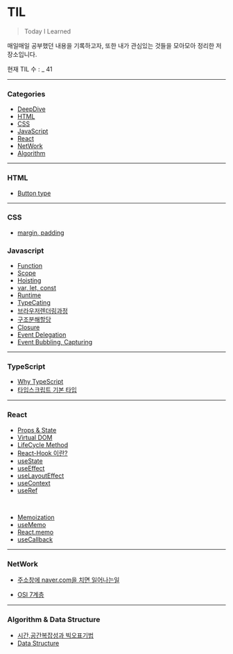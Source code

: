 # TIL

> Today I Learned

매일매일 공부했던 내용을 기록하고자, 또한 내가 관심있는 것들을 모아모아 정리한 저장소입니다.

현재 TIL 수 : _ 41

---
### Categories
* [DeepDive](#deepdive)
* [HTML](#html)
* [CSS](#css)
* [JavaScript](#javascript)
* [React](#react)
* [NetWork](#network)
* [Algorithm](#algorithm)

---
### HTML
* [Button type](Html/Button-type.md)
---
### CSS
* [margin, padding](CSS/margin과padding.md)

<!-- ---
### DeepDive
- [프로그래밍](Deep-Dive/1장-프로그래밍/1-프로그래밍.md)
- [자바스크립트란?](Deep-Dive/2장-자바스크립트란/2-자바스크립트란.md)
- [JS-개발환경과-실행방법](Deep-Dive/3장-자바스크립트-개발-환경과-실행-방법)
- [변수](Deep-Dive/4장-변수)
--- -->

### Javascript
- [Function](Javascript/함수.md)
- [Scope](Javascript/Scope.md)
- [Hoisting](Javascript/Hoisting.md)
- [var, let, const](Javascript/var_let_const.md)
- [Runtime](Javascript/Runtime.md)
- [TypeCating](Javascript/TypeCasting.md)
- [브라우저렌더링과정](Javascript/브라우저렌더링과정.md)
- [구조분해할당](Javascript/구조분해할당.md)
- [Closure](Javascript/Closure.md)
- [Event Delegation](Javascript/이벤트위임.md)
- [Event Bubbling, Capturing](Javascript/버블링과캡처링.md)

---

### TypeScript
* [Why TypeScript](TypeScript/Why-TypeScript.md)
* [타입스크립트 기본 타입](TypeScript/Type.md)

---

### React
* [Props & State](React/props%20&%20state.md)
* [Virtual DOM](React/Virtual-DOM.md)
* [LifeCycle Method](React/LifeCycle-Method.md)
* [React-Hook 이란?](React/React-Hook.md)
* [useState](React/useState.md)
* [useEffect](React/useEffect.md)
* [useLayoutEffect](React/useLayoutEffect.md)
* [useContext](React/useContext.md)
* [useRef](React/useRef.md)

</br>

* [Memoization](React/Memoization.md)
* [useMemo](React/useMemo.md)
* [React.memo](React/React.memo.md)
* [useCallback](React/useCallback.md)
---

### NetWork
* [주소창에 naver.com을 치면 일어나는일](NetWork/주소창에-naver.com-을-치면-일어나는-일.md)

* [OSI 7계층](NetWork/OSI-7-계층.md)

---

### Algorithm & Data Structure
* [시간,공간복잡성과 빅오표기법](DataStructure&Algorithm/Time&Space-Complexity.md)
* [Data Structure](DataStructure&Algorithm/Data-structure.md)